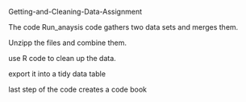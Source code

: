 Getting-and-Cleaning-Data-Assignment

The code Run_anaysis code gathers two data sets and merges them.  

Unzipp the files and combine them.

use R code to clean up the data.  

export it into a tidy data table

last step of the code creates a code book 
